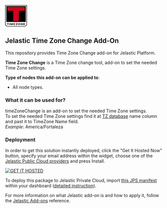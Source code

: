 [![Time Zone Change](images/timezone-logo.png)](../../../time-zone-change)
## Jelastic Time Zone Change Add-On

This repository provides Time Zone Change add-on for Jelastic Platform.

**Time Zone Change** is a Time Zone change tool, add-on to set the needed Time Zone settings.

**Type of nodes this add-on can be applied to**: 
- All node types.

### What it can be used for?
timeZoneChange is an add-on to set the needed Time Zone settings.  
To set the needed Time Zone settings find it at [TZ database](https://en.wikipedia.org/wiki/List_of_tz_database_time_zones) name column and past it to TimeZone Name field.  
_Example_: America/Fortaleza   

### Deployment

In order to get this solution instantly deployed, click the "Get It Hosted Now" button, specify your email address within the widget, choose one of the [Jelastic Public Cloud providers](https://jelastic.cloud) and press Install.

[![GET IT HOSTED](https://raw.githubusercontent.com/jelastic-jps/jpswiki/master/images/getithosted.png)](https://jelastic.com/install-application/?manifest=https%3A%2F%2Fgithub.com%2Fjelastic-jps%2Ftime-zone-change%2Fraw%2Fmaster%2Fmanifest.jps)

To deploy this package to Jelastic Private Cloud, import [this JPS manifest](../../raw/master/manifest.jps) within your dashboard ([detailed instruction](https://docs.jelastic.com/environment-export-import#import)).

For more information on what Jelastic add-on is and how to apply it, follow the [Jelastic Add-ons](https://github.com/jelastic-jps/jpswiki/wiki/Jelastic-Addons) reference.
